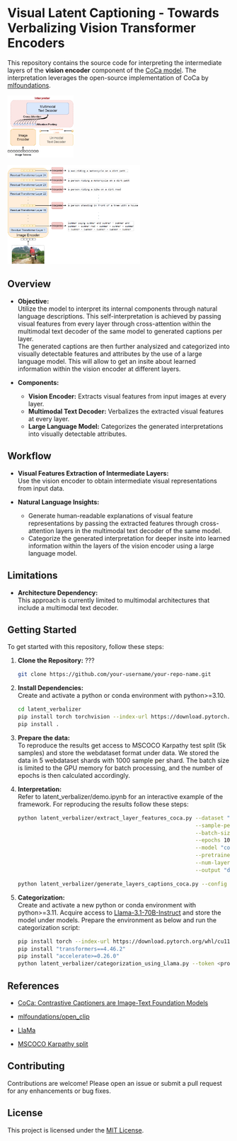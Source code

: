 # Visual Latent Captioning - Towards Verbalizing Vision Transformer Encoders
This repository contains the source code for interpreting the intermediate layers of the **vision encoder** component of the [CoCa model](https://arxiv.org/abs/2205.01917). The interpretation leverages the open-source implementation of CoCa by [mlfoundations](https://github.com/mlfoundations/open_clip).

<img
  src="framework/CoCa.png"  
  alt="Alt text"
  title="Original CoCa architecture"
  style="display: inline-block; margin: 0 auto; max-width: 150px">

<img
  src="framework/LatentCaptioning.png"
  alt="Alt text"
  title="Visual latent captioning framework"
  style="display: inline-block; margin: 0 auto; max-width: 300px">


## Overview

- **Objective:**  
  Utilize the model to interpret its internal components through natural language descriptions. This self-interpretation is achieved by passing visual features from every layer through cross-attention within the multimodal text decoder of the same model to generated captions per layer. \
  The generated captions are then further analysized and categorized into visually detectable features and attributes by the use of a large language model. This will allow to get an insite about learned information within the vision encoder at different layers. 

- **Components:**
  - **Vision Encoder:** Extracts visual features from input images at every layer.
  - **Multimodal Text Decoder:** Verbalizes the extracted visual features at every layer.
  - **Large Language Model:** Categorizes the generated interpretations into visually detectable attributes.

## Workflow

- **Visual Features Extraction of Intermediate Layers:**  
  Use the vision encoder to obtain intermediate visual representations from input data.

- **Natural Language Insights:**  
  - Generate human-readable explanations of visual feature representations by passing the extracted features through cross-attention layers in the multimodal text decoder of the same model.
  - Categorize the generated interpretation for deeper insite into learned information within the layers of the vision encoder using a large language model.

## Limitations

- **Architecture Dependency:**  
  This approach is currently limited to multimodal architectures that include a multimodal text decoder.

## Getting Started

To get started with this repository, follow these steps:

1. **Clone the Repository:** ???
    ```bash
    git clone https://github.com/your-username/your-repo-name.git
    ```

2. **Install Dependencies:**\
Create and activate a python or conda environment with python>=3.10.
    ```bash
    cd latent_verbalizer
    pip install torch torchvision --index-url https://download.pytorch.org/whl/cu118
    pip install .
    ```
3. **Prepare the data:** \
To reproduce the results get access to MSCOCO Karpathy test split (5k samples) and store the webdataset format under data. We stored the data in 5 webdataset shards with 1000 sample per shard. The batch size is limited to the GPU memory for batch processing, and the number of epochs is then calculated accordingly. 

4. **Interpretation:**\
Refer to latent_verbalizer/demo.ipynb for an interactive example of the framework. For reproducing the results follow these steps:
    ```bash
    python latent_verbalizer/extract_layer_features_coca.py --dataset "data/{000000..000004}.tar" \
                                                            --sample-per-shards 1000 \
                                                            --batch-size 500 \
                                                            --epochs 10 \
                                                            --model "coca_ViT-L-14" \
                                                            --pretrained "mscoco_finetuned_laion2B-s13B-b90k" \
                                                            --num-layers 24 \
                                                            --output "data/interpret"
    ```

    ```bash
    python latent_verbalizer/generate_layers_captions_coca.py --config latent_verbalizer/interpret.yaml
    ```
  
5. **Categorization:**\
Create and activate a new python or conda environment with python>=3.11. Acquire access to [Llama-3.1-70B-Instruct](https://huggingface.co/meta-llama/Llama-3.1-70B-Instruct) and store the model under models. Prepare the environment as below and run the categorization script:
    ```bash
    pip install torch --index-url https://download.pytorch.org/whl/cu118
    pip install "transformers==4.46.2"
    pip install "accelerate>=0.26.0"
    python latent_verbalizer/categorization_using_Llama.py --token <provide your HF access token to llama model>
    ``` 


## References

- [CoCa: Contrastive Captioners are Image-Text Foundation Models](https://arxiv.org/abs/2205.01917)  
  
- [mlfoundations/open_clip](https://github.com/mlfoundations/open_clip)  

- [LlaMa](https://huggingface.co/meta-llama/Llama-3.1-70B-Instruct)

- [MSCOCO Karpathy split](https://arxiv.org/pdf/1412.2306)

## Contributing

Contributions are welcome! Please open an issue or submit a pull request for any enhancements or bug fixes.

## License

This project is licensed under the [MIT License](LICENSE). 